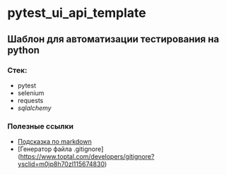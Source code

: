 # pytest_ui_api_template

## Шаблон для автоматизации тестирования на python

### Стек:
- pytest
- selenium
- requests
- _sqlalchemy_

### Полезные ссылки
- [Подсказка по markdown](https://www.markdownguide.org/basic-syntax/)
- [Генератор файла .gitignore] (https://www.toptal.com/developers/gitignore?ysclid=m0jp8h70zl115674830)